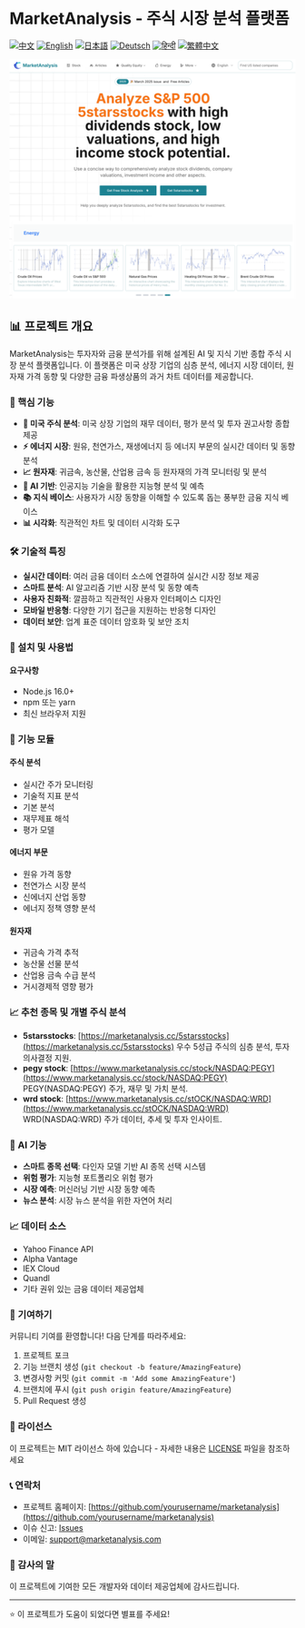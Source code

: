 # MarketAnalysis - 주식 시장 분석 플랫폼

[![中文](https://img.shields.io/badge/lang-中文-red.svg)](README.md)
[![English](https://img.shields.io/badge/lang-English-blue.svg)](README.en.md)
[![日本語](https://img.shields.io/badge/lang-日本語-yellow.svg)](README.ja.md)
[![Deutsch](https://img.shields.io/badge/lang-Deutsch-green.svg)](README.de.md)
[![हिन्दी](https://img.shields.io/badge/lang-हिन्दी-orange.svg)](README.hi.md)
[![繁體中文](https://img.shields.io/badge/lang-繁體中文-purple.svg)](README.zh-TW.md)

![MarketAnalysis Cover](market-analysis-cover.png)

## 📊 프로젝트 개요

MarketAnalysis는 투자자와 금융 분석가를 위해 설계된 AI 및 지식 기반 종합 주식 시장 분석 플랫폼입니다. 이 플랫폼은 미국 상장 기업의 심층 분석, 에너지 시장 데이터, 원자재 가격 동향 및 다양한 금융 파생상품의 과거 차트 데이터를 제공합니다.

### 🚀 핵심 기능

- **🏢 미국 주식 분석**: 미국 상장 기업의 재무 데이터, 평가 분석 및 투자 권고사항 종합 제공
- **⚡ 에너지 시장**: 원유, 천연가스, 재생에너지 등 에너지 부문의 실시간 데이터 및 동향 분석
- **📈 원자재**: 귀금속, 농산물, 산업용 금속 등 원자재의 가격 모니터링 및 분석
- **🤖 AI 기반**: 인공지능 기술을 활용한 지능형 분석 및 예측
- **📚 지식 베이스**: 사용자가 시장 동향을 이해할 수 있도록 돕는 풍부한 금융 지식 베이스
- **📊 시각화**: 직관적인 차트 및 데이터 시각화 도구

### 🛠 기술적 특징

- **실시간 데이터**: 여러 금융 데이터 소스에 연결하여 실시간 시장 정보 제공
- **스마트 분석**: AI 알고리즘 기반 시장 분석 및 동향 예측
- **사용자 친화적**: 깔끔하고 직관적인 사용자 인터페이스 디자인
- **모바일 반응형**: 다양한 기기 접근을 지원하는 반응형 디자인
- **데이터 보안**: 업계 표준 데이터 암호화 및 보안 조치

### 🔧 설치 및 사용법

#### 요구사항
- Node.js 16.0+
- npm 또는 yarn
- 최신 브라우저 지원

### 📱 기능 모듈

#### 주식 분석
- 실시간 주가 모니터링
- 기술적 지표 분석
- 기본 분석
- 재무제표 해석
- 평가 모델

#### 에너지 부문
- 원유 가격 동향
- 천연가스 시장 분석
- 신에너지 산업 동향
- 에너지 정책 영향 분석

#### 원자재
- 귀금속 가격 추적
- 농산물 선물 분석
- 산업용 금속 수급 분석
- 거시경제적 영향 평가

### 📈 추천 종목 및 개별 주식 분석  

- **5starsstocks**: [https://marketanalysis.cc/5starsstocks](https://marketanalysis.cc/5starsstocks)
  우수 5성급 주식의 심층 분석, 투자 의사결정 지원.
- **pegy stock**: [https://www.marketanalysis.cc/stock/NASDAQ:PEGY](https://www.marketanalysis.cc/stock/NASDAQ:PEGY)
  PEGY(NASDAQ:PEGY) 주가, 재무 및 가치 분석.
- **wrd stock**: [https://www.marketanalysis.cc/stOCK/NASDAQ:WRD](https://www.marketanalysis.cc/stOCK/NASDAQ:WRD)
  WRD(NASDAQ:WRD) 주가 데이터, 추세 및 투자 인사이트.

### 🔮 AI 기능

- **스마트 종목 선택**: 다인자 모델 기반 AI 종목 선택 시스템
- **위험 평가**: 지능형 포트폴리오 위험 평가
- **시장 예측**: 머신러닝 기반 시장 동향 예측
- **뉴스 분석**: 시장 뉴스 분석을 위한 자연어 처리

### 📈 데이터 소스

- Yahoo Finance API
- Alpha Vantage
- IEX Cloud
- Quandl
- 기타 권위 있는 금융 데이터 제공업체

### 🤝 기여하기

커뮤니티 기여를 환영합니다! 다음 단계를 따라주세요:

1. 프로젝트 포크
2. 기능 브랜치 생성 (`git checkout -b feature/AmazingFeature`)
3. 변경사항 커밋 (`git commit -m 'Add some AmazingFeature'`)
4. 브랜치에 푸시 (`git push origin feature/AmazingFeature`)
5. Pull Request 생성

### 📄 라이선스

이 프로젝트는 MIT 라이선스 하에 있습니다 - 자세한 내용은 [LICENSE](LICENSE) 파일을 참조하세요

### 📞 연락처

- 프로젝트 홈페이지: [https://github.com/yourusername/marketanalysis](https://github.com/yourusername/marketanalysis)
- 이슈 신고: [Issues](https://github.com/yourusername/marketanalysis/issues)
- 이메일: support@marketanalysis.com

### 🙏 감사의 말

이 프로젝트에 기여한 모든 개발자와 데이터 제공업체에 감사드립니다.

---

⭐ 이 프로젝트가 도움이 되었다면 별표를 주세요! 